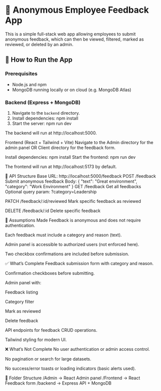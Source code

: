 # 📝 Anonymous Employee Feedback App

This is a simple full-stack web app allowing employees to submit anonymous feedback, which can then be viewed, filtered, marked as reviewed, or deleted by an admin.

## 🚀 How to Run the App

### Prerequisites
- Node.js and npm
- MongoDB running locally or on cloud (e.g. MongoDB Atlas)

### Backend (Express + MongoDB)
1. Navigate to the `backend` directory.
2. Install dependencies: npm install
3. Start the server: npm run dev

The backend will run at http://localhost:5000.

Frontend (React + Tailwind + Vite)
Navigate to the Admin directory for the admin panel OR Client directory for the feedback form.

Install dependencies: npm install
Start the frontend: npm run dev

The frontend will run at http://localhost:5173 by default.

🧠 API Structure
Base URL: http://localhost:5000/feedback
POST /feedback
Submit anonymous feedback
Body:
{
  "text": "Great environment",
  "category": "Work Environment"
}
GET /feedback
Get all feedbacks
Optional query param: ?category=Leadership

PATCH /feedback/:id/reviewed
Mark specific feedback as reviewed

DELETE /feedback/:id
Delete specific feedback

📌 Assumptions Made
Feedback is anonymous and does not require authentication.

Each feedback must include a category and reason (text).

Admin panel is accessible to authorized users (not enforced here).

Two checkbox confirmations are included before submission.

✅ What’s Complete
Feedback submission form with category and reason.

Confirmation checkboxes before submitting.

Admin panel with:

Feedback listing

Category filter

Mark as reviewed

Delete feedback

API endpoints for feedback CRUD operations.

Tailwind styling for modern UI.

❌ What’s Not Complete
No user authentication or admin access control.

No pagination or search for large datasets.

No success/error toasts or loading indicators (basic alerts used).

📁 Folder Structure
/Admin         -> React Admin panel
/Frontend        -> React Feedback form
/backend       -> Express API + MongoDB
